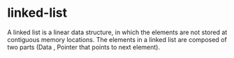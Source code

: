 # linked-list
A linked list is a linear data structure, in which the elements are not stored at contiguous memory locations. The elements in a linked list are composed of two parts (Data , Pointer that points to next element).

